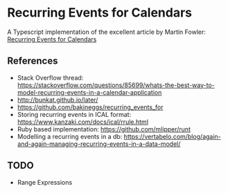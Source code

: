 # Recurring Events for Calendars

A Typescript implementation of the excellent article by Martin Fowler: [Recurring Events for Calendars](https://martinfowler.com/apsupp/recurring.pdf)

## References

- Stack Overflow thread: https://stackoverflow.com/questions/85699/whats-the-best-way-to-model-recurring-events-in-a-calendar-application
- http://bunkat.github.io/later/
- https://github.com/bakineggs/recurring_events_for
- Storing recurring events in ICAL format: https://www.kanzaki.com/docs/ical/rrule.html
- Ruby based implementation: https://github.com/mlipper/runt
- Modelling a recurring events in a db: https://vertabelo.com/blog/again-and-again-managing-recurring-events-in-a-data-model/

## TODO

- Range Expressions
